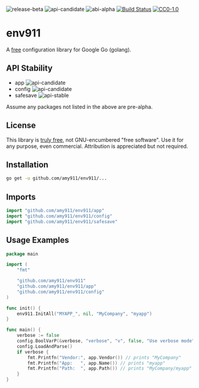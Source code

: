 ![release-beta](https://rawgit.com/amy911/assets/master/shields/release-beta-yellowgreen.svg)
![api-candidate](https://rawgit.com/amy911/assets/master/shields/api-candidate-green.svg)
![abi-alpha](https://rawgit.com/amy911/assets/master/shields/abi-alpha-orange.svg)
[![Build Status](https://travis-ci.org/amy911/env911.svg?branch=master)](https://travis-ci.org/amy911/env911)
[![CC0-1.0](https://rawgit.com/amy911/assets/master/shields/license-cc0--1.0-efbfff.svg)](https://raw.githubusercontent.com/amy911/cloud911/master/LICENSE.txt)

# env911
A [free](https://creativecommons.org/publicdomain/zero/1.0/) configuration library for Google Go (golang).

## API Stability
- app ![api-candidate](https://rawgit.com/amy911/assets/master/shields/api-candidate-green.svg)
- config ![api-candidate](https://rawgit.com/amy911/assets/master/shields/api-candidate-green.svg)
- safesave ![api-stable](https://rawgit.com/amy911/assets/master/shields/api-stable-brightgreen.svg)

Assume any packages not listed in the above are pre-alpha.

## License
This library is [truly free](https://creativecommons.org/publicdomain/zero/1.0/), not GNU-encumbered "free software".  Use it for any purpose, even commercial.  Attribution is appreciated but not required.

## Installation
```sh
go get -u github.com/amy911/env911/...
```

## Imports
```go
import "github.com/amy911/env911/app"
import "github.com/amy911/env911/config"
import "github.com/amy911/env911/safesave"
```

## Usage Examples
```go
package main

import (
	"fmt"

	"github.com/amy911/env911"
	"github.com/amy911/env911/app"
	"github.com/amy911/env911/config"
)

func init() {
	env911.InitAll("MYAPP_", nil, "MyCompany", "myapp")
}

func main() {
	verbose := false
	config.BoolVarP(&verbose, "verbose", "v", false, "Use verbose mode")
	config.LoadAndParse()
	if verbose {
		fmt.Printfn("Vendor:", app.Vendor()) // prints "MyCompany"
		fmt.Printfn("App:   ", app.Name()) // prints "myapp"
		fmt.Printfn("Path:  ", app.Path()) // prints "MyCompany/myapp" on POSIX systems
	}
}
```
